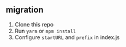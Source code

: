## migration

1. Clone this repo
2. Run `yarn` or `npm install`
3. Configure `startURL` and `prefix` in index.js
